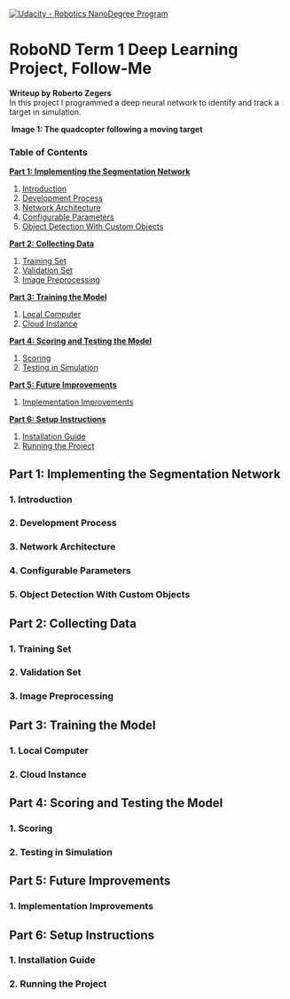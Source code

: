 [![Udacity - Robotics NanoDegree Program](https://s3-us-west-1.amazonaws.com/udacity-robotics/Extra+Images/RoboND_flag.png)](https://www.udacity.com/robotics)
# RoboND Term 1 Deep Learning Project, Follow-Me

**Writeup by Roberto Zegers**   
In this project I programmed a deep neural network to identify and track a target in simulation.

![]()
**Image 1: The quadcopter following a moving target**

### Table of Contents
**[Part 1: Implementing the Segmentation Network](#implementing-the-segmentation-network)**
1. [Introduction](#introduction)
2. [Development Process](#development-process)
3. [Network Architecture](#network-architecture)
4. [Configurable Parameters](#configurable-parameters)
5. [Object Detection With Custom Objects](#object-detection-with-custom-objects)

**[Part 2: Collecting Data](#collecting-data)**
1. [Training Set](#training-set)
2. [Validation Set](#validation-set)
3. [Image Preprocessing](#image-preprocessing)

**[Part 3: Training the Model](#training-the-model)**
1. [Local Computer](#local-computer)
2. [Cloud Instance](#cloud-instance)

**[Part 4: Scoring and Testing the Model](#scoring-and-testing-the-model)**
1. [Scoring](#scoring)
2. [Testing in Simulation](#testing-in-simulation)

**[Part 5: Future Improvements](#future-improvements)**
1. [Implementation Improvements](#implementation-improvements)

**[Part 6: Setup Instructions](#setup-instructions)**  
1. [Installation Guide](#installation-guide)
2. [Running the Project](#running-the-project)

<a name="implementing-the-segmentation-network"/>  

## Part 1: Implementing the Segmentation Network  

<a name="introduction"/>  

### 1. Introduction  

<a name="development-process"/>  

### 2. Development Process  

<a name="network-architecture"/>  

### 3. Network Architecture  

<a name="configurable-parameters"/>  

### 4. Configurable Parameters  

<a name="object-detection-with-custom-objects"/>  

### 5. Object Detection With Custom Objects  

<a name="collecting-data"/>  

## Part 2: Collecting Data  

<a name="training-set"/>  

### 1. Training Set

<a name="validation-set"/>  

### 2. Validation Set

<a name="image-preprocessing"/>  

### 3. Image Preprocessing

<a name="training-the-model"/>  

## Part 3: Training the Model

<a name="local-computer"/>  

### 1. Local Computer  

<a name="cloud-instance"/>  

### 2. Cloud Instance 

<a name="scoring-and-testing-the-model"/>  

## Part 4: Scoring and Testing the Model 

<a name="scoring"/>  

### 1.  Scoring

<a name="testing-in-simulation"/>  

### 2. Testing in Simulation

<a name="future-improvements"/>  

## Part 5: Future Improvements

<a name="implementation-improvements"/>  

### 1. Implementation Improvements

<a name="setup-instructions"/>  

## Part 6: Setup Instructions

<a name="installation-guide"/>  

### 1. Installation Guide

<a name="running-the-project"/>  

### 2. Running the Project

